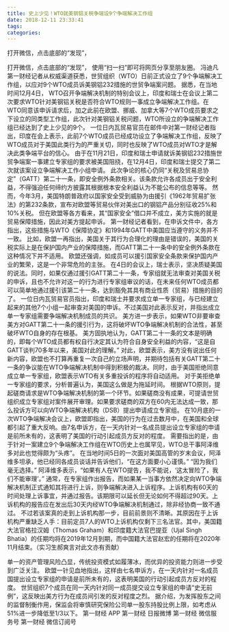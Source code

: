 ```yaml
---
title: 史上少见！WTO就美钢铝关税争端设9个争端解决工作组
date: 2018-12-11 23:33:41
tags: 
categories: 
---
```

打开微信，点击底部的“发现”，
<!-- more -->
打开微信，点击底部的“发现”，
使用“扫一扫”即可将网页分享至朋友圈。
冯迪凡
第一财经记者从权威渠道获悉，世贸组织（WTO）日前正式设立了9个争端解决工作组，以应对9个WTO成员诉美钢铝232措施的世贸争端案问题。
据悉，在当地时间12月4日， WTO召开争端解决机制的特别会议上，印度和瑞士在会议上第二次要求WTO针对美钢铝关税是否符合WTO规则一事成立争端解决工作组。在WTO同意该申诉请求后，加之此前在欧盟、挪威、加拿大等7个WTO成员要求之下设立的同类型工作组，此次针对美钢铝关税问题，WTO所设立的争端解决工作组已经达到了史上少见的9个。
一位日内瓦贸易官员在邮件中对第一财经记者指出，印度在会上表示，此前7个WTO成员已经成功设立了争端解决工作组，反映了WTO成员对于美国此类行为的严重关切，同时也反映了WTO成员对WTO才是解决此类争端平台的信心。
由于在11月21日，印度和瑞士申请就诉美钢铝232措施世贸争端案一事建立专家组的要求被美国阻挠，在12月4日，印度和瑞士提交了第二次就该案设立争端解决工作小组申请。
此次争论的核心仍同“关税及贸易总协定”（GATT）第二十一条，即安全例外条款相关。该条款允许各成员出于安全利益，不得强迫任何缔约方披露其根据根本安全利益认为不能公布的信息等等。
然而，今年3月，美国特朗普政府以国家安全受到威胁为由援引《1962年贸易扩张法》的第232条款，宣布对欧盟等贸易伙伴对美出口的钢铝产品分别征收25%和10%关税。
但在欧盟等各方看来，其“国家安全”借口并不成立，美方实施的就是贸易保障措施，因此对美方提起申诉。
第一财经记者看到，在申诉文件中，各方指出，这些措施与WTO《保障协定》和1994年GATT中美国应当遵守的义务并不一致。
比如，欧盟一再指出，美国关于其行为合理化的理由是错误的，美国的关税实际上是在保护国内产业的保障措施，而GATT第二十一条中的安全例外条款在这种情况下并不适用。
欧盟还强调，如成员可以援引国家安全条款来保护国内产业的繁荣，这是一个非常危险的主张。
在4日的会议上，瑞士表示，坚决质疑美国的说法。同时，如果仅通过援引GATT第二十一条，专家组就无法审查对美国关税的申诉，且也不允许对这一的行为进行专家组审议的话，在未来任何WTO成员都可以简单地通过援引该第二十一条，达到豁免其具有商业性质（贸易）措施的目的了。
一位日内瓦贸易官员指出，印度和瑞士并要求成立单一专家组，与已经建立起来的其他7个小组一起审查对美国的申诉。不过美国对此表示反对，并指出成立单一专家组需要争端解决机制成员的共识。
美方进一步表示，如果WTO非要审查美方对GATT第二十一条的援引行为，这将破坏WTO争端解决机制的合法性，甚至破坏WTO自身的存在根基。
美方固执地认为，GATT第二十一条的文本是明确的，即每个WTO成员都有权自行决定其认为符合自身安全利益的内容，“这是自GATT谈判70多年以来，美国对此的理解。”
对此，欧盟表示，美方没有说出任何新内容，欧盟也不打算再重复一次自己的立场声明，并期待包括有关GATT第二十一条的争议能在WTO争端解决机制中得到积极的裁决。同时，由于美国拒绝同意成立单一专家组，欧盟表示WTO有关多重投诉的程序将自动适用。
对于美拒绝单一专家组的要求，分析普遍认为，美国这么做是为拖延时间。
根据WTO原则，提起磋商请求是WTO争端解决机制的第一个环节。如果磋商没有成果，可提请世贸组织成立专家组对案件展开审理。如果要求磋商的双方在60内无法达成一致，那么投诉方可以向WTO争端解决机构（DSB）提出申请成立专家组。
在10月底的一次WTO争端解决会议上，欧盟即指出，美国的行为在过去数月中，在美国和全球都引起了重大反响。由7名申诉方，在一天内针对一名成员提出设立专家组的申请是前所未有的，这表明了美国的行动引起成员方反对的程度。
需要指出的是，由于针对一案建立9个争端解决工作组在WTO历史上也属罕见，WTO总干事阿泽维多对此也觉得颇为“头疼”。
在当地时间5日的一次面对美国高管的岁末会议，阿泽维多坦承，他已经同各成员谈话并告诉他们，“在这方面要小心谨慎。”
“因为我们毫无选择。” 阿泽维多表示，“如果有人在WTO提告，我不能说，‘这太冒险了，我们不能审理’。”
通常，在专家组作出报告，而如果某一当事方依然决定向WTO争端解决机制正式通知其将进行上诉，则争端解决进入上诉程序。上诉机构有60天的时间处理上诉事宜，并通过报告。该期限可以延长但无论如何不得超过90天。上诉机构的报告应在发出后30天内经WTO争端解决机制通过，除非经协商一致不通过。
不过若该案真的走到上诉机构那一步，目前前景则不清晰。其原因在于上诉机构严重缺乏人手：目前定员7人的WTO上诉机构仅剩下三名法官。其中，美国籍大法官格拉汉姆（Thomas Graham）和印度籍大法官巴提亚（Ujal Singh Bhatia）的任期均将在2019年12月到期，而中国籍大法官赵宏的任期将在2020年11月结束。（实习生郝爽言对此文亦有贡献）
 
 
单一的资产管理风险凸显，传统投资模式如履薄冰，而优异的投资能力则进一步受到广泛关注。
欧盟一针见血地指出，这样由七名申诉方，在一天内针对一名成员国提出设立专家组的申请是前所未有的，这表明美国的行动引起成员方反对的程度。
世贸组织7个成员在同一天内针对同一成员提交设立专家组的申请“史无前例”，这反映出美方行为在成员间引发的反对程度之烈。
据介绍，为发挥股东之间的监督制衡作用，保监会将审慎研究保险公司单一股东持股比例上限，如考虑从51%进一步降低至1/3以下。
第一财经
APP
第一财经
日报微博
第一财经
微信服务号
第一财经
微信订阅号
